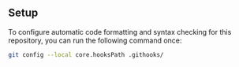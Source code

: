 ## Setup
To configure automatic code formatting and syntax checking for this repository, you can run the following command once:
```bash
git config --local core.hooksPath .githooks/
```
